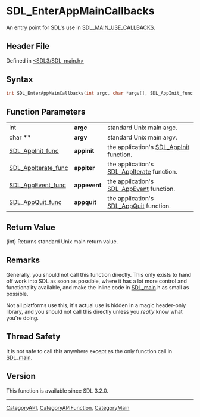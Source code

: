 # SDL_EnterAppMainCallbacks

An entry point for SDL's use in [SDL_MAIN_USE_CALLBACKS](SDL_MAIN_USE_CALLBACKS).

## Header File

Defined in [<SDL3/SDL_main.h>](https://github.com/libsdl-org/SDL/blob/main/include/SDL3/SDL_main.h)

## Syntax

```c
int SDL_EnterAppMainCallbacks(int argc, char *argv[], SDL_AppInit_func appinit, SDL_AppIterate_func appiter, SDL_AppEvent_func appevent, SDL_AppQuit_func appquit);
```

## Function Parameters

|                                            |              |                                                              |
| ------------------------------------------ | ------------ | ------------------------------------------------------------ |
| int                                        | **argc**     | standard Unix main argc.                                     |
| char **                                    | **argv**     | standard Unix main argv.                                     |
| [SDL_AppInit_func](SDL_AppInit_func)       | **appinit**  | the application's [SDL_AppInit](SDL_AppInit) function.       |
| [SDL_AppIterate_func](SDL_AppIterate_func) | **appiter**  | the application's [SDL_AppIterate](SDL_AppIterate) function. |
| [SDL_AppEvent_func](SDL_AppEvent_func)     | **appevent** | the application's [SDL_AppEvent](SDL_AppEvent) function.     |
| [SDL_AppQuit_func](SDL_AppQuit_func)       | **appquit**  | the application's [SDL_AppQuit](SDL_AppQuit) function.       |

## Return Value

(int) Returns standard Unix main return value.

## Remarks

Generally, you should not call this function directly. This only exists to
hand off work into SDL as soon as possible, where it has a lot more control
and functionality available, and make the inline code in
[SDL_main](SDL_main).h as small as possible.

Not all platforms use this, it's actual use is hidden in a magic
header-only library, and you should not call this directly unless you
_really_ know what you're doing.

## Thread Safety

It is not safe to call this anywhere except as the only function call in
[SDL_main](SDL_main).

## Version

This function is available since SDL 3.2.0.

----
[CategoryAPI](CategoryAPI), [CategoryAPIFunction](CategoryAPIFunction), [CategoryMain](CategoryMain)

